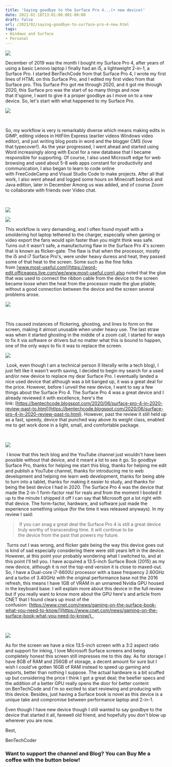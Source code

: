 ```yaml
---
title: 'Saying goodbye to the Surface Pro 4...(+ new device)'
date: 2021-02-18T13:01:00.001-08:00
draft: false
url: /2021/02/saying-goodbye-to-surface-pro-4-new.html
tags: 
- Windows and Surface
- Personal
---
```


[![](https://1.bp.blogspot.com/-LsNy0Ab5onE/YCG0ZrGanXI/AAAAAAAANAo/KLdeWHqGc3knGOwAy27WDX8Vc8vWBgQFQCNcBGAsYHQ/s320/PXL_20210205_205458449.jpg)](https://1.bp.blogspot.com/-LsNy0Ab5onE/YCG0ZrGanXI/AAAAAAAANAo/KLdeWHqGc3knGOwAy27WDX8Vc8vWBgQFQCNcBGAsYHQ/s2048/PXL_20210205_205458449.jpg)

  

  

December of 2019 was the month I bought my Surface Pro 4, after years of using a basic Lenovo laptop I finally had an i5, a lightweight 2-in-1, a Surface Pro. I started BenTechCode from that Surface Pro 4, I wrote my first lines of HTML on this Surface Pro, and I edited my first video from that Surface pro. This Surface Pro got me through 2020, and it got me through 2020, this Surface pro was the start of so many things and now that it'sgone, I want to give it a proper goodbye as I move on to a new device. So, let's start with what happened to my Surface Pro. 

[![](https://1.bp.blogspot.com/--FkLzvHnKTk/YC7SbQSYzDI/AAAAAAAANH4/2zafREW6N4QcEriS3LoTsK7xd8z4q3BFwCPcBGAsYHg/w640-h360/PXL_20210209_170144447.jpg)](https://1.bp.blogspot.com/--FkLzvHnKTk/YC7SbQSYzDI/AAAAAAAANH4/2zafREW6N4QcEriS3LoTsK7xd8z4q3BFwCPcBGAsYHg/s3840/PXL_20210209_170144447.jpg)

 

So, my workflow is very is remarkably diverse which means making edits in GIMP, editing videos in HitFilm Express (earlier videos Windows video editor), and just writing blog posts in word and the blogger CMS (love that typecover!). As the year progressed, I went ahead and started using Word increasingly along with Excel for a new database that I became responsible for supporting. Of course, I also used Microsoft edge for web browsing and used about 5-8 web apps constant for productivity and communication, I also began to learn to code online with FreeCodeCamp and Visual Studio Code to make projects. After all that work, I also went ahead and logged some hours on Minecraft bedrock and Java edition, later in December Among us was added, and of course Zoom to collaborate with friends over Video chat. 

 

[![](https://1.bp.blogspot.com/-TM5e8vFsonc/YC7Sn_72GLI/AAAAAAAANH8/ohSZYn9Kgr4zcrSSg7fQuXqYpglxmpikwCPcBGAsYHg/w640-h360/PXL_20210206_233727543.jpg)](https://1.bp.blogspot.com/-TM5e8vFsonc/YC7Sn_72GLI/AAAAAAAANH8/ohSZYn9Kgr4zcrSSg7fQuXqYpglxmpikwCPcBGAsYHg/s3840/PXL_20210206_233727543.jpg)

  

[![](https://1.bp.blogspot.com/-JZoRqe1y3Gw/YC7Sn_r8i8I/AAAAAAAANH8/LhcrKIS9G-oJgwmWTaC1PftUH8VQ47OHgCPcBGAsYHg/w640-h360/PXL_20210209_153612633.jpg)](https://1.bp.blogspot.com/-JZoRqe1y3Gw/YC7Sn_r8i8I/AAAAAAAANH8/LhcrKIS9G-oJgwmWTaC1PftUH8VQ47OHgCPcBGAsYHg/s3840/PXL_20210209_153612633.jpg)

  

This workflow is very demanding, and I often found myself with a smoldering hot laptop tethered to the charger, especially when gaming or video export the fans would spin faster than you might think was safe. Turns out it wasn't safe, a manufacturing flaw in the Surface Pro 4's screen that is known as flicker-gate. The flaw is that when the processor, mostly the i5 and i7 Surface Pro's, were under heavy duress and heat, they passed some of that heat to the screen. Some such as the fine folks from [www.most-useful.com](https://word-edit.officeapps.live.com/we/www.most-useful.com) also noted that the glue that was used to connect the ribbon cable from the device to the screen became loose when the heat from the processor made the glue pliable; without a good connection between the device and the screen several problems arose. 

  

[![](https://1.bp.blogspot.com/-2ClZSi_D3TQ/YC7TVe5AWnI/AAAAAAAANIE/HVeaTOiHxKUO0sr9ELT55EjEKkQ0-kBKQCPcBGAsYHg/w640-h360/PXL_20210205_205547574.jpg)](https://1.bp.blogspot.com/-2ClZSi_D3TQ/YC7TVe5AWnI/AAAAAAAANIE/HVeaTOiHxKUO0sr9ELT55EjEKkQ0-kBKQCPcBGAsYHg/s3840/PXL_20210205_205547574.jpg)

  
 

This caused instances of flickering, ghosting, and lines to form on the screen, making it almost unusable when under heavy use. The last straw was when it started ghosting in the middle of a zoom call, I started for ways to fix it via software or drivers but no matter what this is bound to happen, one of the only ways to fix it was to replace the screen. 

[![](https://1.bp.blogspot.com/-JBuScHnC1fY/YC7T3oJcQJI/AAAAAAAANIQ/_ggDiE23N5Qpe84QgL1M1FZKep9EwzVIwCPcBGAsYHg/w640-h360/PXL_20210205_205554118.jpg)](https://1.bp.blogspot.com/-JBuScHnC1fY/YC7T3oJcQJI/AAAAAAAANIQ/_ggDiE23N5Qpe84QgL1M1FZKep9EwzVIwCPcBGAsYHg/s3840/PXL_20210205_205554118.jpg)

  

 Look, even though I am a technical person (I literally write a tech blog), I just felt like it wasn't worth saving, I decided to begin my search for a used and/or new device to replace my dear Surface Pro. I eventually landed a nice used device that although was a bit banged up, it was a great deal for the price. However, before I unveil the new device, I want to say a few things about the Surface Pro 4. The Surface Pro 4 was a great device and I already reviewed it with excellence, here's the link: [https://bentechcode.blogspot.com/2020/06/surface-pro-4-in-2020-review-past-to.html](https://bentechcode.blogspot.com/2020/06/surface-pro-4-in-2020-review-past-to.html). However, past the review it still held up as a fast, speedy, device that punched way above its weight class, enabled me to get work done in a light, small, and comfortable package.

 

[![](https://1.bp.blogspot.com/-hZ36nRoMyRM/YC7UGGssPVI/AAAAAAAANIU/KV33jMjtwZEiFcNkJq6bPuttp1zXtmMWACPcBGAsYHg/w640-h360/PXL_20210205_205522789.jpg)](https://1.bp.blogspot.com/-hZ36nRoMyRM/YC7UGGssPVI/AAAAAAAANIU/KV33jMjtwZEiFcNkJq6bPuttp1zXtmMWACPcBGAsYHg/s3840/PXL_20210205_205522789.jpg)

  

 I know that this tech blog and the YouTube channel just wouldn't have been possible without that device, and it meant a lot to see it go. So goodbye Surface Pro, thanks for helping me start this blog, thanks for helping me edit and publish a YouTube channel, thanks for introducing me to web development and helping me learn web development, thanks for being able to turn into a tablet, thanks for making it easier to study, and thanks for being the best device I had in 2020. The Surface Pro 4 was the device that made the 2-in-1 form-factor real for reals and from the moment I booted it up to the minute I shipped it off I can say that Microsoft got a lot right with that device. The form-factor, hardware, and software just made the experience something unique (for the time it was released anyways). In my review I said: 

>  If you can snag a great deal the Surface Pro 4 is still a great device truly worthy of transcending time. It will continue to be the device from the past that powers my future.

 Turns out I was wrong, and flicker gate being the way this device goes out is kind of sad especially considering there were still years left in the device. However, at this point your probably wondering what I switched to, and at this point I'll tell you. I have acquired a 13.5-inch Surface Book (2015) as my new device, although it is not the top-end version it is close to maxed-out. So, I have a Dual-core i7-6600U processor with a base frequency 2.60GHz and a turbo of 3.40GHz with the original performance base not the 2016 refresh, this means I have 1GB of VRAM in an unnamed Nvidia GPU housed in the keyboard base. I will explain more about this device in the full review but if you really want to know more about the GPU here's and article from CNET that I found clears up most of the confusion: [https://www.cnet.com/news/gaming-on-the-surface-book-what-you-need-to-know/](https://www.cnet.com/news/gaming-on-the-surface-book-what-you-need-to-know/). 

 

[![](https://1.bp.blogspot.com/-LfN9-O4ycDs/YC7UTZMtXxI/AAAAAAAANIY/us4FPmh6-_sXmtD4zpcN2YfAM-y0FR83QCPcBGAsYHg/w640-h360/PXL_20210217_215823844.jpg)](https://1.bp.blogspot.com/-LfN9-O4ycDs/YC7UTZMtXxI/AAAAAAAANIY/us4FPmh6-_sXmtD4zpcN2YfAM-y0FR83QCPcBGAsYHg/s3840/PXL_20210217_215823844.jpg)

  

As for the screen we have a nice 13.5-inch screen with a 3:2 aspect ratio and support for inking, I love Microsoft Surface screens and being completely honest this screen still impresses me to this day. As for storage I have 8GB of RAM and 256GB of storage, a decent amount for sure but I wish I could've gotten 16GB of RAM instead to speed up gaming and exports, better than nothing I suppose. The actual hardware is a bit scuffed up but considering the price I think I got a great deal; the beefier specs and the addition of a better GPU really opens the door for better content on BenTechCode and I'm so excited to start reviewing and producing with this device. Besides, just having a Surface book is novel as this device is a unique take and compromise between performance laptop and 2-in-1. 

Even though I have new device though I still wanted to say goodbye to the device that started it all, farewell old friend, and hopefully you don't blow up wherever you are now. 

Best,

BenTechCoder

### Want to support the channel and Blog? You can Buy Me a coffee with the button below!